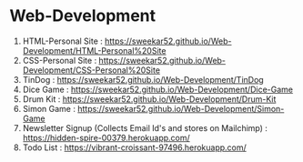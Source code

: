 # Web-Development

1. HTML-Personal Site : https://sweekar52.github.io/Web-Development/HTML-Personal%20Site
2. CSS-Personal Site : https://sweekar52.github.io/Web-Development/CSS-Personal%20Site
3. TinDog : https://sweekar52.github.io/Web-Development/TinDog
4. Dice Game : https://sweekar52.github.io/Web-Development/Dice-Game
5. Drum Kit : https://sweekar52.github.io/Web-Development/Drum-Kit
6. Simon Game : https://sweekar52.github.io/Web-Development/Simon-Game
7. Newsletter Signup (Collects Email Id's and stores on Mailchimp) : https://hidden-spire-00379.herokuapp.com/
8. Todo List : https://vibrant-croissant-97496.herokuapp.com/
